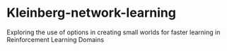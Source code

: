 Kleinberg-network-learning
==========================

Exploring the use of options in creating small worlds for faster learning in Reinforcement Learning Domains
